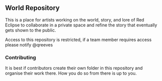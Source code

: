 ## World Repository

This is a place for artists working on the world, story, and lore of Red Eclipse to
collaborate in a private space and refine the story that eventually gets shown to
the public.

Access to this repository is restricted, if a team member requires access please
notify @qreeves

### Contributing

It is best if contributors create their own folder in this repository and organise
their work there. How you do so from there is up to you.
